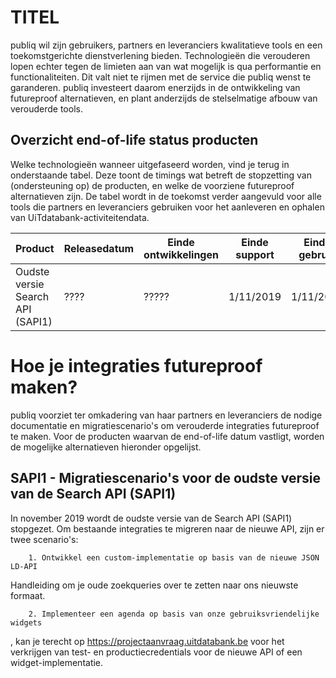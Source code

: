 ---
---

# TITEL

publiq wil zijn gebruikers, partners en leveranciers kwalitatieve tools en een toekomstgerichte dienstverlening bieden. Technologieën die verouderen lopen echter tegen de limieten aan van wat mogelijk is qua performantie en functionaliteiten. Dit valt niet te rijmen met de service die publiq wenst te garanderen. publiq investeert daarom enerzijds in de ontwikkeling van futureproof alternatieven, en plant anderzijds de stelselmatige afbouw van verouderde tools. 

## Overzicht end-of-life status producten

Welke technologieën wanneer uitgefaseerd worden, vind je terug in onderstaande tabel. Deze toont de timings wat betreft de stopzetting van (ondersteuning op) de producten, en welke de voorziene futureproof alternatieven zijn. De tabel wordt in de toekomst verder aangevuld voor alle tools die partners en leveranciers gebruiken voor het aanleveren en ophalen van UiTdatabank-activiteitendata. 

| Product | Releasedatum | Einde ontwikkelingen | Einde support | Einde gebruik | Technisch alternatief |
| --- | --- | --- | --- | --- | --- |
| Oudste versie Search API (SAPI1) | ???? | ????? | 1/11/2019 | 1/11/2019 | widgets & nieuwe Search API (SAPI3) |

# Hoe je integraties futureproof maken?

publiq voorziet ter omkadering van haar partners en leveranciers de nodige documentatie en migratiescenario's om verouderde integraties futureproof te maken. Voor de producten waarvan de end-of-life datum vastligt, worden de mogelijke alternatieven hieronder opgelijst. 

## SAPI1 - Migratiescenario's voor de oudste versie van de Search API (SAPI1) 

In november 2019 wordt de oudste versie van de Search API (SAPI1) stopgezet. Om bestaande integraties te migreren naar de nieuwe API, zijn er twee scenario's:

        1. Ontwikkel een custom-implementatie op basis van de nieuwe JSON LD-API


Handleiding om je oude zoekqueries over te zetten  naar ons nieuwste formaat.

        2. Implementeer een agenda op basis van onze gebruiksvriendelijke widgets


, kan je terecht op https://projectaanvraag.uitdatabank.be voor het verkrijgen van test- en productiecredentials voor de nieuwe API of een widget-implementatie. 



